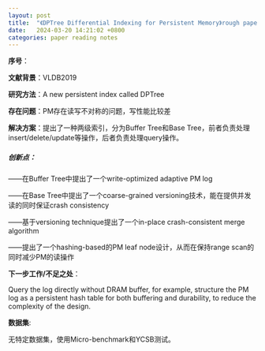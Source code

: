 ```yaml
---
layout: post
title:  "《DPTree Differential Indexing for Persistent Memory》rough paper-reading notes"
date:   2024-03-20 14:21:02 +0800
categories: paper reading notes
---
```




**序号**：

**文献背景**：VLDB2019

**研究方法**：A new persistent index called DPTree

**存在问题**：PM存在读写不对称的问题，写性能比较差

**解决方案**：提出了一种两级索引，分为Buffer Tree和Base Tree，前者负责处理insert/delete/update等操作，后者负责处理query操作。

##### 创新点：

——在Buffer Tree中提出了一个write-optimized adaptive PM log

——在Base Tree中提出了一个coarse-grained versioning技术，能在提供并发读的同时保证crash consistency

——基于versioning technique提出了一个in-place crash-consistent merge algorithm

——提出了一个hashing-based的PM leaf node设计，从而在保持range scan的同时减少PM的读操作

**下一步工作/不足之处**：

Query the log directly without DRAM buffer, for example, structure the PM log as a persistent hash table for both buffering and durability, to reduce the complexity of the design.

**数据集**:

无特定数据集，使用Micro-benchmark和YCSB测试。



